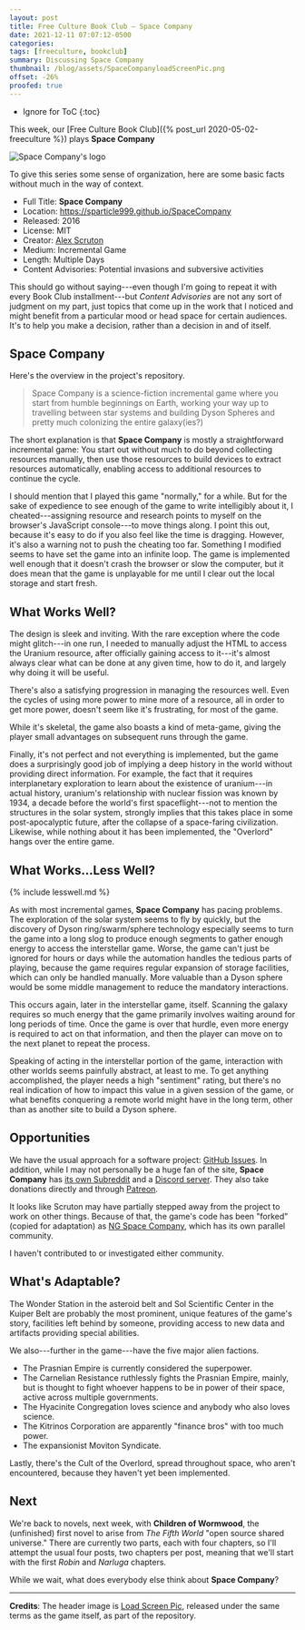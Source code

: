 ```yaml
---
layout: post
title: Free Culture Book Club — Space Company
date: 2021-12-11 07:07:12-0500
categories:
tags: [freeculture, bookclub]
summary: Discussing Space Company
thumbnail: /blog/assets/SpaceCompanyloadScreenPic.png
offset: -26%
proofed: true
---
```


* Ignore for ToC
{:toc}

This week, our [Free Culture Book Club]({% post_url 2020-05-02-freeculture %}) plays **Space Company**

![Space Company's logo](/blog/assets/SpaceCompanyloadScreenPic.png "Graphic design is definitely not this game's primary draw...")

To give this series some sense of organization, here are some basic facts without much in the way of context.

 * Full Title:  **Space Company**
 * Location:  <https://sparticle999.github.io/SpaceCompany>
 * Released:  2016
 * License:  MIT
 * Creator:  [Alex Scruton](https://sparticle999.github.io/)
 * Medium:  Incremental Game
 * Length:  Multiple Days
 * Content Advisories:  Potential invasions and subversive activities

This should go without saying---even though I'm going to repeat it with every Book Club installment---but *Content Advisories* are not any sort of judgment on my part, just topics that come up in the work that I noticed and might benefit from a particular mood or head space for certain audiences.  It's to help you make a decision, rather than a decision in and of itself.

## Space Company

Here's the overview in the project's repository.

 > Space Company is a science-fiction incremental game where you start from humble beginnings on Earth, working your way up to travelling between star systems and building Dyson Spheres and pretty much colonizing the entire galaxy(ies?)

The short explanation is that **Space Company** is mostly a straightforward incremental game:  You start out without much to do beyond collecting resources manually, then use those resources to build devices to extract resources automatically, enabling access to additional resources to continue the cycle.

I should mention that I played this game "normally," for a while.  But for the sake of expedience to see enough of the game to write intelligibly about it, I cheated---assigning resource and research points to myself on the browser's JavaScript console---to move things along.  I point this out, because it's easy to do if you also feel like the time is dragging.  However, it's also a warning not to push the cheating too far.  Something I modified seems to have set the game into an infinite loop.  The game is implemented well enough that it doesn't crash the browser or slow the computer, but it does mean that the game is unplayable for me until I clear out the local storage and start fresh.

## What Works Well?

The design is sleek and inviting.  With the rare exception where the code might glitch---in one run, I needed to manually adjust the HTML to access the Uranium resource, after officially gaining access to it---it's almost always clear what can be done at any given time, how to do it, and largely why doing it will be useful.

There's also a satisfying progression in managing the resources well.  Even the cycles of using more power to mine more of a resource, all in order to get more power, doesn't seem like it's frustrating, for most of the game.

While it's skeletal, the game also boasts a kind of meta-game, giving the player small advantages on subsequent runs through the game.

Finally, it's not perfect and not everything is implemented, but the game does a surprisingly good job of implying a deep history in the world without providing direct information.  For example, the fact that it requires interplanetary exploration to learn about the existence of uranium---in actual history, uranium's relationship with nuclear fission was known by 1934, a decade before the world's first spaceflight---not to mention the structures in the solar system, strongly implies that this takes place in some post-apocalyptic future, after the collapse of a space-faring civilization.  Likewise, while nothing about it has been implemented, the "Overlord" hangs over the entire game.

## What Works...Less Well?

{% include lesswell.md %}

As with most incremental games, **Space Company** has pacing problems.  The exploration of the solar system seems to fly by quickly, but the discovery of Dyson ring/swarm/sphere technology especially seems to turn the game into a long slog to produce enough segments to gather enough energy to access the interstellar game.  Worse, the game can't just be ignored for hours or days while the automation handles the tedious parts of playing, because the game requires regular expansion of storage facilities, which can only be handled manually.  More valuable than a Dyson sphere would be some middle management to reduce the mandatory interactions.

This occurs again, later in the interstellar game, itself.  Scanning the galaxy requires so much energy that the game primarily involves waiting around for long periods of time.  Once the game is over that hurdle, even more energy is required to act on that information, and then the player can move on to the next planet to repeat the process.

Speaking of acting in the interstellar portion of the game, interaction with other worlds seems painfully abstract, at least to me.  To get anything accomplished, the player needs a high "sentiment" rating, but there's no real indication of how to impact this value in a given session of the game, or what benefits conquering a remote world might have in the long term, other than as another site to build a Dyson sphere.

## Opportunities

We have the usual approach for a software project:  [GitHub Issues](https://github.com/sparticle999/SpaceCompany/issues).  In addition, while I may not personally be a huge fan of the site, **Space Company** has [its own Subreddit](https://www.reddit.com/r/SpaceCompany/) and a [Discord server](http://discord.gg/hgRUjVp).  They also take donations directly and through [Patreon](https://www.patreon.com/sparticle999).

It looks like Scruton may have partially stepped away from the project to work on other things.  Because of that, the game's code has been "forked" (copied for adaptation) as [NG Space Company](https://ngspacecompany.freddecgames.com/), which has its own parallel community.

I haven't contributed to or investigated either community.

## What's Adaptable?

The Wonder Station in the asteroid belt and Sol Scientific Center in the Kuiper Belt are probably the most prominent, unique features of the game's story, facilities left behind by someone, providing access to new data and artifacts providing special abilities.

We also---further in the game---have the five major alien factions.

 * The Prasnian Empire is currently considered the superpower.
 * The Carnelian Resistance ruthlessly fights the Prasnian Empire, mainly, but is thought to fight whoever happens to be in power of their space, active across multiple governments.
 * The Hyacinite Congregation loves science and anybody who also loves science.
 * The Kitrinos Corporation are apparently "finance bros" with too much power.
 * The expansionist Moviton Syndicate.

Lastly, there's the Cult of the Overlord, spread throughout space, who aren't encountered, because they haven't yet been implemented.

## Next

We're back to novels, next week, with **Children of Wormwood**, the (unfinished) first novel to arise from *The Fifth World* "open source shared universe."  There are currently two parts, each with four chapters, so I'll attempt the usual four posts, two chapters per post, meaning that we'll start with the first *Robin* and *Narluga* chapters.

While we wait, what does everybody else think about **Space Company**?

* * *

**Credits**:  The header image is [Load Screen Pic](https://github.com/sparticle999/SpaceCompany/blob/gh-pages/loadScreenPic.png), released under the same terms as the game itself, as part of the repository.
